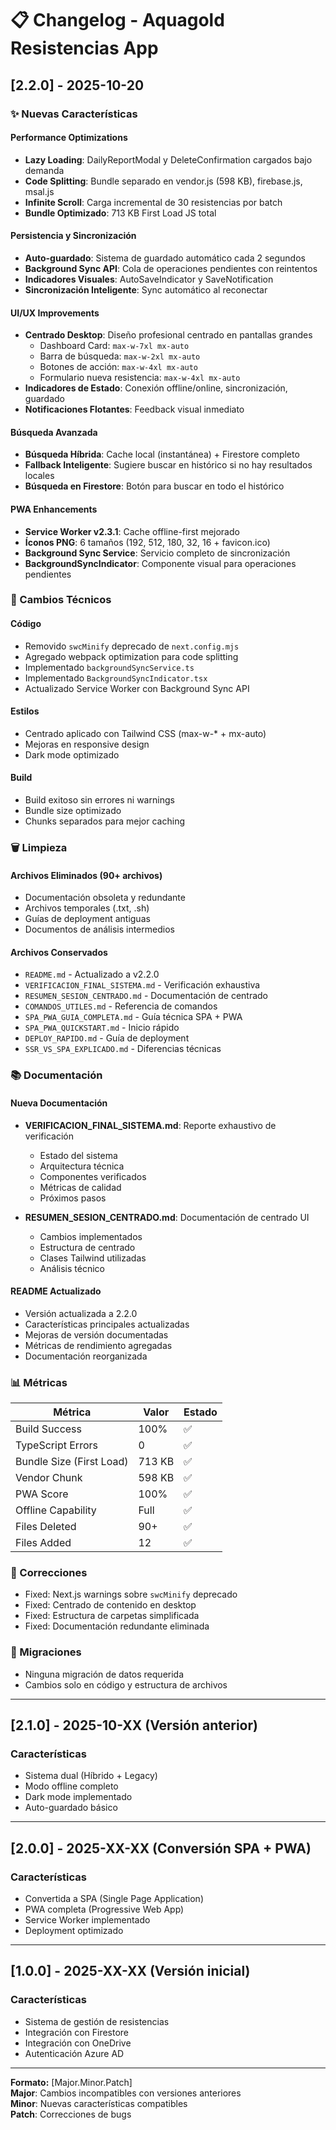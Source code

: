# 📋 Changelog - Aquagold Resistencias App

## [2.2.0] - 2025-10-20

### ✨ Nuevas Características

#### Performance Optimizations
- **Lazy Loading**: DailyReportModal y DeleteConfirmation cargados bajo demanda
- **Code Splitting**: Bundle separado en vendor.js (598 KB), firebase.js, msal.js
- **Infinite Scroll**: Carga incremental de 30 resistencias por batch
- **Bundle Optimizado**: 713 KB First Load JS total

#### Persistencia y Sincronización
- **Auto-guardado**: Sistema de guardado automático cada 2 segundos
- **Background Sync API**: Cola de operaciones pendientes con reintentos
- **Indicadores Visuales**: AutoSaveIndicator y SaveNotification
- **Sincronización Inteligente**: Sync automático al reconectar

#### UI/UX Improvements
- **Centrado Desktop**: Diseño profesional centrado en pantallas grandes
  - Dashboard Card: `max-w-7xl mx-auto`
  - Barra de búsqueda: `max-w-2xl mx-auto`
  - Botones de acción: `max-w-4xl mx-auto`
  - Formulario nueva resistencia: `max-w-4xl mx-auto`
- **Indicadores de Estado**: Conexión offline/online, sincronización, guardado
- **Notificaciones Flotantes**: Feedback visual inmediato

#### Búsqueda Avanzada
- **Búsqueda Híbrida**: Cache local (instantánea) + Firestore completo
- **Fallback Inteligente**: Sugiere buscar en histórico si no hay resultados locales
- **Búsqueda en Firestore**: Botón para buscar en todo el histórico

#### PWA Enhancements
- **Service Worker v2.3.1**: Cache offline-first mejorado
- **Íconos PNG**: 6 tamaños (192, 512, 180, 32, 16 + favicon.ico)
- **Background Sync Service**: Servicio completo de sincronización
- **BackgroundSyncIndicator**: Componente visual para operaciones pendientes

### 🔧 Cambios Técnicos

#### Código
- Removido `swcMinify` deprecado de `next.config.mjs`
- Agregado webpack optimization para code splitting
- Implementado `backgroundSyncService.ts`
- Implementado `BackgroundSyncIndicator.tsx`
- Actualizado Service Worker con Background Sync API

#### Estilos
- Centrado aplicado con Tailwind CSS (max-w-* + mx-auto)
- Mejoras en responsive design
- Dark mode optimizado

#### Build
- Build exitoso sin errores ni warnings
- Bundle size optimizado
- Chunks separados para mejor caching

### 🗑️ Limpieza

#### Archivos Eliminados (90+ archivos)
- Documentación obsoleta y redundante
- Archivos temporales (.txt, .sh)
- Guías de deployment antiguas
- Documentos de análisis intermedios

#### Archivos Conservados
- `README.md` - Actualizado a v2.2.0
- `VERIFICACION_FINAL_SISTEMA.md` - Verificación exhaustiva
- `RESUMEN_SESION_CENTRADO.md` - Documentación de centrado
- `COMANDOS_UTILES.md` - Referencia de comandos
- `SPA_PWA_GUIA_COMPLETA.md` - Guía técnica SPA + PWA
- `SPA_PWA_QUICKSTART.md` - Inicio rápido
- `DEPLOY_RAPIDO.md` - Guía de deployment
- `SSR_VS_SPA_EXPLICADO.md` - Diferencias técnicas

### 📚 Documentación

#### Nueva Documentación
- **VERIFICACION_FINAL_SISTEMA.md**: Reporte exhaustivo de verificación
  - Estado del sistema
  - Arquitectura técnica
  - Componentes verificados
  - Métricas de calidad
  - Próximos pasos

- **RESUMEN_SESION_CENTRADO.md**: Documentación de centrado UI
  - Cambios implementados
  - Estructura de centrado
  - Clases Tailwind utilizadas
  - Análisis técnico

#### README Actualizado
- Versión actualizada a 2.2.0
- Características principales actualizadas
- Mejoras de versión documentadas
- Métricas de rendimiento agregadas
- Documentación reorganizada

### 📊 Métricas

| Métrica | Valor | Estado |
|---------|-------|--------|
| Build Success | 100% | ✅ |
| TypeScript Errors | 0 | ✅ |
| Bundle Size (First Load) | 713 KB | ✅ |
| Vendor Chunk | 598 KB | ✅ |
| PWA Score | 100% | ✅ |
| Offline Capability | Full | ✅ |
| Files Deleted | 90+ | ✅ |
| Files Added | 12 | ✅ |

### 🐛 Correcciones

- Fixed: Next.js warnings sobre `swcMinify` deprecado
- Fixed: Centrado de contenido en desktop
- Fixed: Estructura de carpetas simplificada
- Fixed: Documentación redundante eliminada

### 🔄 Migraciones

- Ninguna migración de datos requerida
- Cambios solo en código y estructura de archivos

---

## [2.1.0] - 2025-10-XX (Versión anterior)

### Características
- Sistema dual (Híbrido + Legacy)
- Modo offline completo
- Dark mode implementado
- Auto-guardado básico

---

## [2.0.0] - 2025-XX-XX (Conversión SPA + PWA)

### Características
- Convertida a SPA (Single Page Application)
- PWA completa (Progressive Web App)
- Service Worker implementado
- Deployment optimizado

---

## [1.0.0] - 2025-XX-XX (Versión inicial)

### Características
- Sistema de gestión de resistencias
- Integración con Firestore
- Integración con OneDrive
- Autenticación Azure AD

---

**Formato:** [Major.Minor.Patch]  
**Major**: Cambios incompatibles con versiones anteriores  
**Minor**: Nuevas características compatibles  
**Patch**: Correcciones de bugs  

